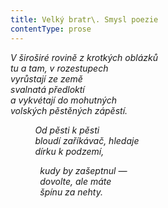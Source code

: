 ```yaml
---
title: Velký bratr\. Smysl poezie
contentType: prose
---
```


<section>

_V široširé rovině z krotkých oblázků  
tu a tam, v rozestupech  
vyrůstají ze země  
svalnatá předloktí  
a vykvétají do mohutných  
volských pěstěných zápěstí._

</section>

<section>

          _Od pěsti k pěsti  
          bloudí zaříkávač, hledaje  
          dírku k podzemí,_

</section>

<section>

            _kudy by zašeptnul —  
            dovolte, ale máte  
            špínu za nehty._

</section>
